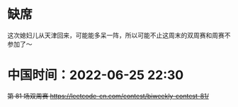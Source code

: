 
# 缺席

这次媳妇儿从天津回来，可能能多呆一阵，所以可能不止这周末的双周赛和周赛不参加了～

# 中国时间：2022-06-25 22:30

~~第 81 场双周赛 https://leetcode-cn.com/contest/biweekly-contest-81/~~
